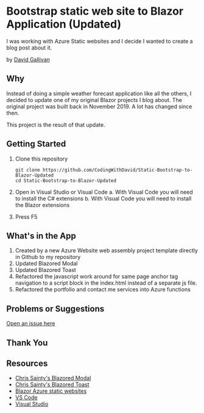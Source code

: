 # Bootstrap static web site to Blazor Application (Updated)

I was working with Azure Static websites and I decide I wanted to create a blog post about it.  


by [David Gallivan](http://twitter.com/CodingwithDavid)


## Why

Instead of doing a simple weather forecast application like all the others, I decided to update one of my original Blazor projects I blog about.  The original project was built back in November 2019.  A lot has changed since then.

This project is the result of that update.

## Getting Started

1. Clone this repository

   ```Command Line
   git clone https://github.com/CodingWithDavid/Static-Bootstrap-to-Blazor-Updated
   cd Static-Bootstrap-to-Blazor-Updated
   ```

1.	Open in Visual Studio or Visual Code
a.	With Visual Code you will need to install the C# extensions
b.  With Visual Code you will need to install the Blazor extensions
2.	Press F5

## What's in the App

1. Created by a new Azure Website web assembly project template directly in Github to my repository
2. Updated Blazored Modal
3. Updated Blazored Toast
3. Refactored the javascript work around for same page anchor tag navigation to a script block in the index.html instead of a separate js file.
4. Refactored the portfolio and contact me services into Azure functions

## Problems or Suggestions

[Open an issue here]( https://github.com/CodingWithDavid/Static-Bootstrap-to-Blazor-Updated/issues)

## Thank You


## Resources

- [Chris Sainty's Blazored Modal](https://github.com/Blazored/modal)
- [Chris Sainty's Blazored Toast](https://github.com/Blazored/toast)
- [Blazor Azure static websites](https://docs.microsoft.com/en-us/azure/static-web-apps/deploy-blazor)
- [VS Code](https://code.visualstudio.com)
- [Visual Studio]( https://visualstudio.microsoft.com/)



